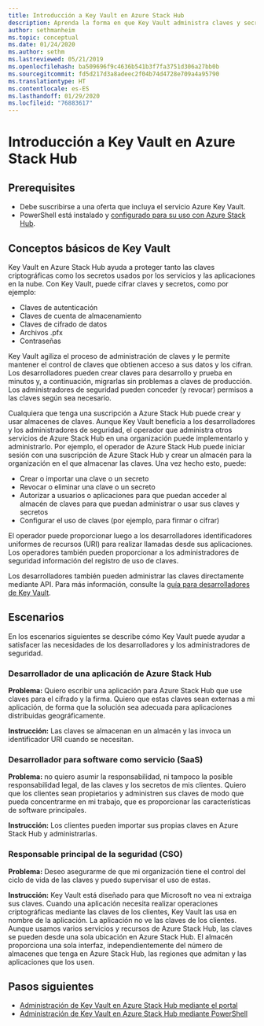 ```yaml
---
title: Introducción a Key Vault en Azure Stack Hub
description: Aprenda la forma en que Key Vault administra claves y secretos en Azure Stack Hub.
author: sethmanheim
ms.topic: conceptual
ms.date: 01/24/2020
ms.author: sethm
ms.lastreviewed: 05/21/2019
ms.openlocfilehash: ba509696f9c4636b541b3f7fa3751d306a27bb0b
ms.sourcegitcommit: fd5d217d3a8adeec2f04b74d4728e709a4a95790
ms.translationtype: HT
ms.contentlocale: es-ES
ms.lasthandoff: 01/29/2020
ms.locfileid: "76883617"
---
```

# <a name="introduction-to-key-vault-in-azure-stack-hub"></a>Introducción a Key Vault en Azure Stack Hub

## <a name="prerequisites"></a>Prerequisites

* Debe suscribirse a una oferta que incluya el servicio Azure Key Vault.  
* PowerShell está instalado y [configurado para su uso con Azure Stack Hub](azure-stack-powershell-configure-user.md).

## <a name="key-vault-basics"></a>Conceptos básicos de Key Vault

Key Vault en Azure Stack Hub ayuda a proteger tanto las claves criptográficas como los secretos usados por los servicios y las aplicaciones en la nube. Con Key Vault, puede cifrar claves y secretos, como por ejemplo:

* Claves de autenticación
* Claves de cuenta de almacenamiento
* Claves de cifrado de datos
* Archivos .pfx
* Contraseñas

Key Vault agiliza el proceso de administración de claves y le permite mantener el control de claves que obtienen acceso a sus datos y los cifran. Los desarrolladores pueden crear claves para desarrollo y prueba en minutos y, a continuación, migrarlas sin problemas a claves de producción. Los administradores de seguridad pueden conceder (y revocar) permisos a las claves según sea necesario.

Cualquiera que tenga una suscripción a Azure Stack Hub puede crear y usar almacenes de claves. Aunque Key Vault beneficia a los desarrolladores y los administradores de seguridad, el operador que administra otros servicios de Azure Stack Hub en una organización puede implementarlo y administrarlo. Por ejemplo, el operador de Azure Stack Hub puede iniciar sesión con una suscripción de Azure Stack Hub y crear un almacén para la organización en el que almacenar las claves. Una vez hecho esto, puede:

* Crear o importar una clave o un secreto
* Revocar o eliminar una clave o un secreto
* Autorizar a usuarios o aplicaciones para que puedan acceder al almacén de claves para que puedan administrar o usar sus claves y secretos
* Configurar el uso de claves (por ejemplo, para firmar o cifrar)

El operador puede proporcionar luego a los desarrolladores identificadores uniformes de recursos (URI) para realizar llamadas desde sus aplicaciones. Los operadores también pueden proporcionar a los administradores de seguridad información del registro de uso de claves.

Los desarrolladores también pueden administrar las claves directamente mediante API. Para más información, consulte la [guía para desarrolladores de Key Vault](/azure/key-vault/key-vault-developers-guide).

## <a name="scenarios"></a>Escenarios

En los escenarios siguientes se describe cómo Key Vault puede ayudar a satisfacer las necesidades de los desarrolladores y los administradores de seguridad.

### <a name="developer-for-an-azure-stack-hub-app"></a>Desarrollador de una aplicación de Azure Stack Hub

**Problema:** Quiero escribir una aplicación para Azure Stack Hub que use claves para el cifrado y la firma. Quiero que estas claves sean externas a mi aplicación, de forma que la solución sea adecuada para aplicaciones distribuidas geográficamente.

**Instrucción:** Las claves se almacenan en un almacén y las invoca un identificador URI cuando se necesitan.

### <a name="developer-for-software-as-a-service-saas"></a>Desarrollador para software como servicio (SaaS)

**Problema:** no quiero asumir la responsabilidad, ni tampoco la posible responsabilidad legal, de las claves y los secretos de mis clientes. Quiero que los clientes sean propietarios y administren sus claves de modo que pueda concentrarme en mi trabajo, que es proporcionar las características de software principales.

**Instrucción:** Los clientes pueden importar sus propias claves en Azure Stack Hub y administrarlas.

### <a name="chief-security-officer-cso"></a>Responsable principal de la seguridad (CSO)

**Problema:** Deseo asegurarme de que mi organización tiene el control del ciclo de vida de las claves y puedo supervisar el uso de estas.

**Instrucción:** Key Vault está diseñado para que Microsoft no vea ni extraiga sus claves. Cuando una aplicación necesita realizar operaciones criptográficas mediante las claves de los clientes, Key Vault las usa en nombre de la aplicación. La aplicación no ve las claves de los clientes. Aunque usamos varios servicios y recursos de Azure Stack Hub, las claves se pueden desde una sola ubicación en Azure Stack Hub. El almacén proporciona una sola interfaz, independientemente del número de almacenes que tenga en Azure Stack Hub, las regiones que admitan y las aplicaciones que los usen.

## <a name="next-steps"></a>Pasos siguientes

* [Administración de Key Vault en Azure Stack Hub mediante el portal](azure-stack-key-vault-manage-portal.md)  
* [Administración de Key Vault en Azure Stack Hub mediante PowerShell](azure-stack-key-vault-manage-powershell.md)
